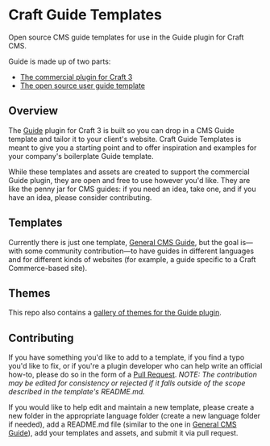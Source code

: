 # Craft Guide Templates
Open source CMS guide templates for use in the Guide plugin for Craft CMS.

Guide is made up of two parts:
- [The commercial plugin for Craft 3](https://github.com/wbrowar/craft-3-guide)
- [The open source user guide template](https://github.com/wbrowar/craft-guide-templates)

## Overview

The [Guide](https://github.com/wbrowar/craft-3-guide) plugin for Craft 3 is built so you can drop in a CMS Guide template and tailor it to your client's website. Craft Guide Templates is meant to give you a starting point and to offer inspiration and examples for your company's boilerplate Guide template.

While these templates and assets are created to support the commercial Guide plugin, they are open and free to use however you'd like. They are like the penny jar for CMS guides: if you need an idea, take one, and if you have an idea, please consider contributing.

## Templates

Currently there is just one template, [General CMS Guide](https://github.com/wbrowar/craft-guide-templates/tree/master/en_US/general), but the goal is—with some community contribution—to have guides in different languages and for different kinds of websites (for example, a guide specific to a Craft Commerce-based site).

## Themes

This repo also contains a [gallery of themes for the Guide plugin](https://github.com/wbrowar/craft-guide-templates/blob/master/THEMES.md).

## Contributing

If you have something you'd like to add to a template, if you find a typo you'd like to fix, or if you're a plugin developer who can help write an official how-to, please do so in the form of a [Pull Request](https://github.com/wbrowar/craft-guide-templates/pulls). _NOTE: The contribution may be edited for consistency or rejected if it falls outside of the scope described in the template's README.md._

If you would like to help edit and maintain a new template, please create a new folder in the appropriate language folder (create a new language folder if needed), add a README.md file (similar to the one in [General CMS Guide](https://github.com/wbrowar/craft-guide-templates/tree/master/en_US/general)), add your templates and assets, and submit it via pull request.